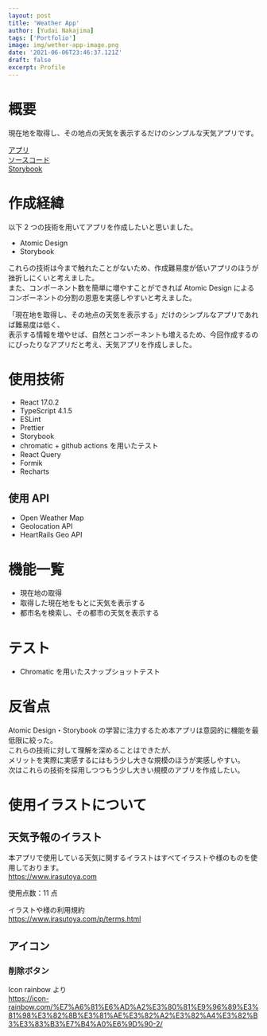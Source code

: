 ```yaml
---
layout: post
title: 'Weather App'
author: [Yudai Nakajima]
tags: ['Portfolio']
image: img/wether-app-image.png
date: '2021-06-06T23:46:37.121Z'
draft: false
excerpt: Profile
---
```


# 概要

現在地を取得し、その地点の天気を表示するだけのシンプルな天気アプリです。

[アプリ](https://yudai-nakajima.github.io/weather-app/)  
[ソースコード](https://github.com/yudai-nakajima/weather-app)  
[Storybook](https://www.chromatic.com/builds?appId=60ac4c700647b700446c2f77)

# 作成経緯

以下 2 つの技術を用いてアプリを作成したいと思いました。

- Atomic Design
- Storybook

これらの技術は今まで触れたことがないため、作成難易度が低いアプリのほうが挫折しにくいと考えました。  
また、コンポーネント数を簡単に増やすことができれば Atomic Design によるコンポーネントの分割の恩恵を実感しやすいと考えました。

「現在地を取得し、その地点の天気を表示する」だけのシンプルなアプリであれば難易度は低く、  
表示する情報を増やせば、自然とコンポーネントも増えるため、今回作成するのにぴったりなアプリだと考え、天気アプリを作成しました。

# 使用技術

- React 17.0.2
- TypeScript 4.1.5
- ESLint
- Prettier
- Storybook
- chromatic + github actions を用いたテスト
- React Query
- Formik
- Recharts

## 使用 API

- Open Weather Map
- Geolocation API
- HeartRails Geo API

# 機能一覧

- 現在地の取得
- 取得した現在地をもとに天気を表示する
- 都市名を検索し、その都市の天気を表示する

# テスト

- Chromatic を用いたスナップショットテスト

# 反省点

Atomic Design・Storybook の学習に注力するため本アプリは意図的に機能を最低限に絞った。  
これらの技術に対して理解を深めることはできたが、  
メリットを実際に実感するにはもう少し大きな規模のほうが実感しやすい。  
次はこれらの技術を採用しつつもう少し大きい規模のアプリを作成したい。

# 使用イラストについて

## 天気予報のイラスト

本アプリで使用している天気に関するイラストはすべてイラストや様のものを使用しております。  
https://www.irasutoya.com

使用点数：11 点

イラストや様の利用規約  
https://www.irasutoya.com/p/terms.html

## アイコン

### 削除ボタン

Icon rainbow より  
https://icon-rainbow.com/%E7%A6%81%E6%AD%A2%E3%80%81%E9%96%89%E3%81%98%E3%82%8B%E3%81%AE%E3%82%A2%E3%82%A4%E3%82%B3%E3%83%B3%E7%B4%A0%E6%9D%90-2/
